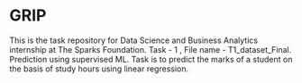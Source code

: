 # GRIP
This is the task repository for Data Science and Business Analytics internship at The Sparks Foundation.
Task - 1 , File name - T1_dataset_Final.
Prediction using supervised ML. Task is to predict the marks of a student on the basis of study hours using linear regression.

